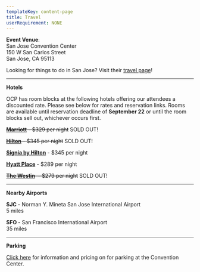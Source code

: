 ```yaml
---
templateKey: content-page
title: Travel
userRequirement: NONE
---
```

**Event Venue**: \
San Jose Convention Center\
150 W San Carlos Street\
San Jose, CA 95113

Looking for things to do in San Jose? Visit their [travel page](https://www.sanjose.org/things-to-do)!

- - -

**Hotels**

OCP has room blocks at the following hotels offering our attendees a discounted rate. Please see below for rates and reservation links. Rooms are available until reservation deadline of **September 22** or until the room blocks sell out, whichever occurs first. 

<s>**[Marriott](https://book.passkey.com/gt/219026705?gtid=cbebe39369b0f8ffde074c9fdf6149)** - $329 per night</s>  SOLD OUT!

<s>**[Hilton](https://www.hilton.com/en/attend-my-event/sjcshhf-ocp-238c8b12-656c-4133-91b1-c7a0e5cf681d/)** - $345 per night</s>  SOLD OUT!

**[Signia by Hilton](https://www.hilton.com/en/book/reservation/rooms/?ctyhocn=SJCSMSA&arrivalDate=2023-10-15&departureDate=2023-10-20&groupCode=OCP23&room1NumAdults=1&cid=OM%2CWW%2CHILTONLINK%2CEN%2CDirectLink)** - $345 per night 

**[Hyatt Place](https://www.hyatt.com/en-US/group-booking/SJCZJ/G-FNTC)** - $289 per night

<s>**[The Westin](https://www.marriott.com/event-reservations/reservation-link.mi?id=1689876462802&key=GRP&app=resvlink)**  - $279 per night</s>  SOLD OUT!

- - -

**Nearby Airports**

**SJC -** Norman Y. Mineta San Jose International Airport\
5 miles

**SFO -** San Francisco International Airport \
35 miles 

- - -

**Parking**

[Click here](https://www.sanjose.org/pdf/convention-center-parking) for information and pricing on for parking at the Convention Center.